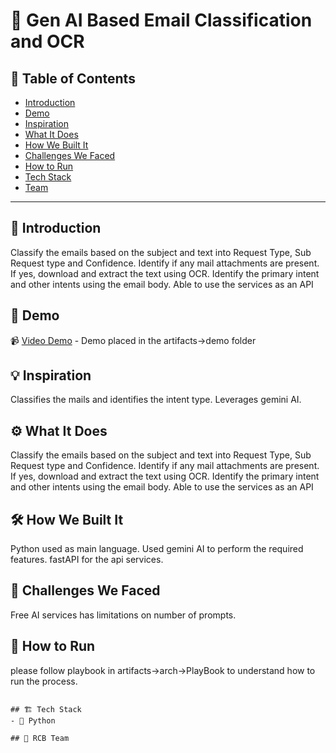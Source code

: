 # 🚀 Gen AI Based Email Classification and OCR

## 📌 Table of Contents
- [Introduction](#introduction)
- [Demo](#demo)
- [Inspiration](#inspiration)
- [What It Does](#what-it-does)
- [How We Built It](#how-we-built-it)
- [Challenges We Faced](#challenges-we-faced)
- [How to Run](#how-to-run)
- [Tech Stack](#tech-stack)
- [Team](#team)

---

## 🎯 Introduction
Classify the emails based on the subject and text into Request Type, Sub Request type and Confidence. 
Identify if any mail attachments are present. If yes, download and extract the text using OCR.
Identify the primary intent and other intents using the email body.
Able to use the services as an API


## 🎥 Demo
 
📹 [Video Demo](#) - Demo placed in the artifacts->demo folder



## 💡 Inspiration
Classifies the mails and identifies the intent type. Leverages gemini AI.

## ⚙️ What It Does
Classify the emails based on the subject and text into Request Type, Sub Request type and Confidence. 
Identify if any mail attachments are present. If yes, download and extract the text using OCR.
Identify the primary intent and other intents using the email body.
Able to use the services as an API

## 🛠️ How We Built It
Python used as main language.
Used gemini AI to perform the required features.
fastAPI for the api services.

## 🚧 Challenges We Faced
Free AI services has limitations on number of prompts.

## 🏃 How to Run

please follow playbook in artifacts->arch->PlayBook to understand how to run the process.
   ```

## 🏗️ Tech Stack
- 🔹 Python

## 👥 RCB Team
